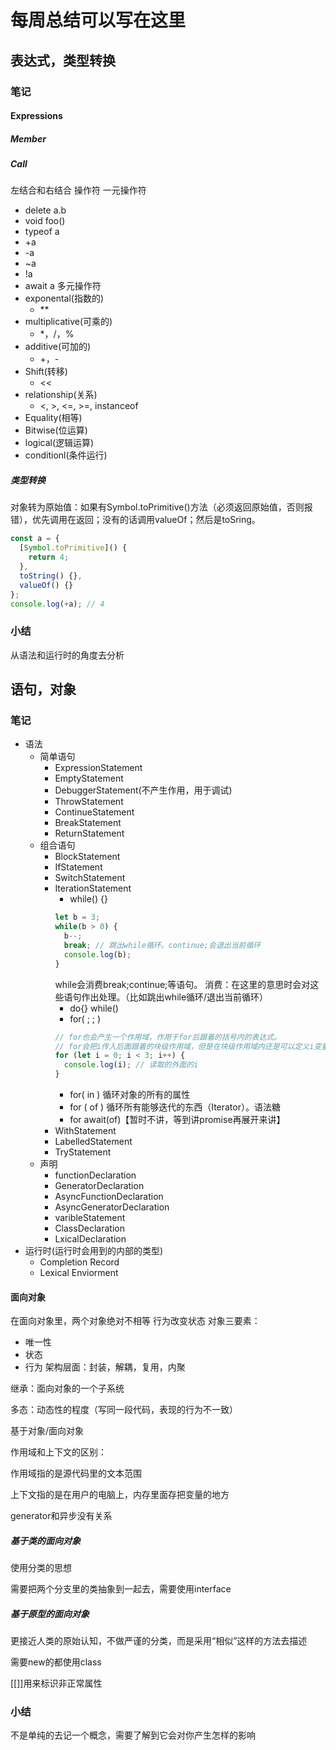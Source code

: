 # 每周总结可以写在这里
## 表达式，类型转换
### 笔记
#### Expressions
##### Member
##### Call
左结合和右结合
操作符
一元操作符
- delete a.b
- void foo()
- typeof a
- +a
- -a
- ~a
- !a
- await a
多元操作符
- exponental(指数的)
  - ** 
- multiplicative(可乘的)
  - *，/，%
- additive(可加的)
  - +，-
- Shift(转移)
  - <<
- relationship(关系)
  - <, >, <=, >=, instanceof
- Equality(相等)
- Bitwise(位运算)
- logical(逻辑运算)
- conditionl(条件运行)

##### 类型转换
对象转为原始值：如果有Symbol.toPrimitive()方法（必须返回原始值，否则报错），优先调用在返回；没有的话调用valueOf；然后是toSring。
```js
const a = {
  [Symbol.toPrimitive]() {
    return 4;
  },
  toString() {},
  valueOf() {}
};
console.log(+a); // 4
```
### 小结
从语法和运行时的角度去分析
## 语句，对象
### 笔记
- 语法
  - 简单语句
    - ExpressionStatement
    - EmptyStatement
    - DebuggerStatement(不产生作用，用于调试)
    - ThrowStatement
    - ContinueStatement
    - BreakStatement
    - ReturnStatement
  - 组合语句
    - BlockStatement
    - IfStatement
    - SwitchStatement
    - IterationStatement
      - while() {}
      ```js
      let b = 3;
      while(b > 0) {
        b--;
        break; // 跳出while循环。continue;会退出当前循环
        console.log(b);
      }
      ```
      while会消费break;continue;等语句。
      消费：在这里的意思时会对这些语句作出处理。（比如跳出while循环/退出当前循环）
      - do{} while()
      - for( ; ; )
      ```js
      // for也会产生一个作用域，作用于for后跟着的括号内的表达式。
      // for会把i传入后面跟着的块级作用域，但是在块级作用域内还是可以定义i变量。所以这边应该是多加了一层作用域来存放变量i
      for (let i = 0; i < 3; i++) {
        console.log(i); // 读取的外面的i
      }
      ```
      - for( in )
      循环对象的所有的属性
      - for ( of )
      循环所有能够迭代的东西（Iterator）。语法糖
      - for await(of)【暂时不讲，等到讲promise再展开来讲】
    - WithStatement
    - LabelledStatement
    - TryStatement
  - 声明
    - functionDeclaration
    - GeneratorDeclaration
    - AsyncFunctionDeclaration
    - AsyncGeneratorDeclaration
    - varibleStatement
    - ClassDeclaration
    - LxicalDeclaration
- 运行时(运行时会用到的内部的类型)
  - Completion Record
  - Lexical Enviorment


#### 面向对象
在面向对象里，两个对象绝对不相等
行为改变状态
对象三要素：
- 唯一性
- 状态
- 行为
架构层面：封装，解耦，复用，内聚

继承：面向对象的一个子系统

多态：动态性的程度（写同一段代码，表现的行为不一致）

基于对象/面向对象

作用域和上下文的区别：

作用域指的是源代码里的文本范围

上下文指的是在用户的电脑上，内存里面存把变量的地方

generator和异步没有关系

##### 基于类的面向对象
使用分类的思想

需要把两个分支里的类抽象到一起去，需要使用interface
##### 基于原型的面向对象
更接近人类的原始认知，不做严谨的分类，而是采用“相似”这样的方法去描述

需要new的都使用class

[[]]用来标识非正常属性
### 小结
不是单纯的去记一个概念，需要了解到它会对你产生怎样的影响
